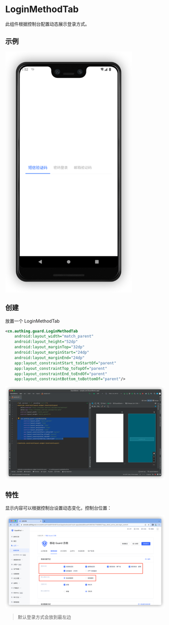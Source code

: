 # LoginMethodTab

<LastUpdated/>

此组件根据控制台配置动态展示登录方式。

## 示例

<img src="./../images/loginmethodtab1.png" alt="drawing" width="400"/>

## 创建

放置一个 LoginMethodTab

```xml
<cn.authing.guard.LoginMethodTab
    android:layout_width="match_parent"
    android:layout_height="52dp"
    android:layout_marginTop="32dp"
    android:layout_marginStart="24dp"
    android:layout_marginEnd="24dp"
    app:layout_constraintStart_toStartOf="parent"
    app:layout_constraintTop_toTopOf="parent"
    app:layout_constraintEnd_toEndOf="parent"
    app:layout_constraintBottom_toBottomOf="parent"/>
```

![](./../images/loginmethodtab2.png)

## 特性

显示内容可以根据控制台设置动态变化，控制台位置：

![](./../images/loginmethodtab3.png)

>默认登录方式会放到最左边